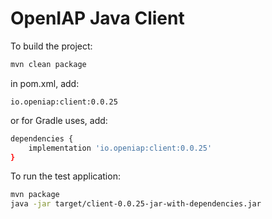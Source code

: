 # OpenIAP Java Client

To build the project:
```bash
mvn clean package
```

in pom.xml, add:
```
io.openiap:client:0.0.25
```

or for Gradle uses, add:
```bash
dependencies {
    implementation 'io.openiap:client:0.0.25'
}
```

To run the test application:
```bash
mvn package
java -jar target/client-0.0.25-jar-with-dependencies.jar
```

